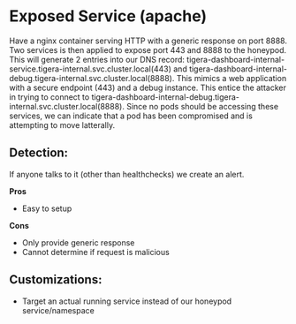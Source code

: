 # Exposed Service (apache)

Have a nginx container serving HTTP with a generic response on port 8888. Two services is then applied to expose port 443 and 8888 to the honeypod. This will generate 2 entries into our DNS record: tigera-dashboard-internal-service.tigera-internal.svc.cluster.local(443) and tigera-dashboard-internal-debug.tigera-internal.svc.cluster.local(8888). This mimics a web application with a secure endpoint (443) and a debug instance. This entice the attacker in trying to connect to tigera-dashboard-internal-debug.tigera-internal.svc.cluster.local(8888). Since no pods should be accessing these services, we can indicate that a pod has been compromised and is attempting to move latterally.

## Detection:
If anyone talks to it (other than healthchecks) we create an alert. 

**Pros**
* Easy to setup 

**Cons** 
* Only provide generic response
* Cannot determine if request is malicious


## Customizations:
* Target an actual running service instead of our honeypod service/namespace


